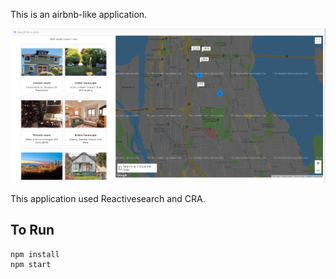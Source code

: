 This is an airbnb-like application.

![demo](example.png)

This application used Reactivesearch and CRA.

To Run 
---

```
npm install
npm start
```
